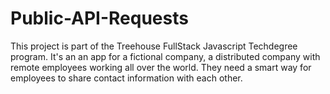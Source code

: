 # Public-API-Requests
This project is part of the Treehouse FullStack Javascript Techdegree program. It's an an app for a fictional company, a distributed company with remote employees working all over the world.  They need a smart way for employees to share contact information with each other.

